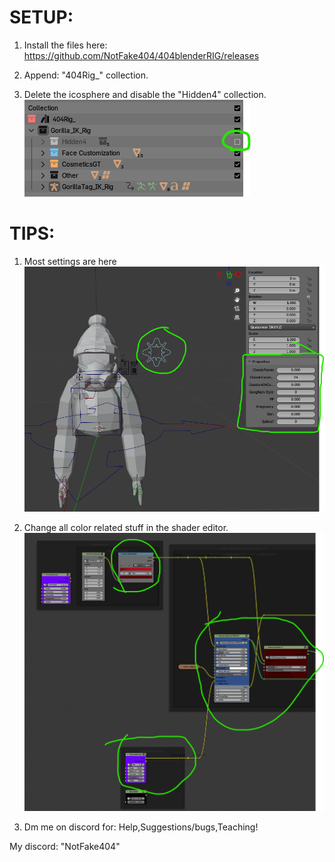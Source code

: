 # SETUP:
1. Install the files here: https://github.com/NotFake404/404blenderRIG/releases

2. Append: "404Rig_" collection.

3. Delete the icosphere and disable the "Hidden4" collection.
![Example](https://github.com/NotFake404/404blenderRIG/blob/main/Docs/DocsAssets/Example_Hidden.png?raw=true)


# TIPS:
1. Most settings are here
![Tips! HAHA](https://github.com/NotFake404/404blenderRIG/blob/main/Docs/DocsAssets/Example_Tip_settings.png?raw=true)

2. Change all color related stuff in the shader editor.
![Gen cant believe i NEED to explain ts! :sob:](https://github.com/NotFake404/404blenderRIG/blob/main/Docs/DocsAssets/Example_Tip_Shader.png?raw=true)




3. Dm me on discord for: Help,Suggestions/bugs,Teaching!


My discord: "NotFake404"
